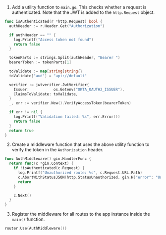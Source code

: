 1. Add a utility function to `main.go`. This checks whether a request is authenticated. Note that the JWT is added to the `http.Request` object.

```go
func isAuthenticated(r *http.Request) bool {
  authHeader := r.Header.Get("Authorization")

  if authHeader == "" {
    log.Printf("Access token not found")
    return false
  }

  tokenParts := strings.Split(authHeader, "Bearer ")
  bearerToken := tokenParts[1]

  toValidate := map[string]string{}
  toValidate["aud"] = "api://default"

  verifier := jwtverifier.JwtVerifier{
    Issuer:           os.Getenv("OKTA_OAUTH2_ISSUER"),
    ClaimsToValidate: toValidate,
  }
  _, err := verifier.New().VerifyAccessToken(bearerToken)

  if err != nil {
    log.Printf("Validation failed: %s", err.Error())
    return false
  }
  return true
}
```

2. Create a middleware function that uses the above utility function to verify the token in the `Authorization` header. 

```go
func AuthMiddleware() gin.HandlerFunc {
  return func(c *gin.Context) {
    if !isAuthenticated(c.Request) {
      log.Printf("Unauthorized route: %s", c.Request.URL.Path)
      c.AbortWithStatusJSON(http.StatusUnauthorized, gin.H{"error": "Unauthorized route"})
      return
    }

    c.Next()
  }
}
```

3. Register the middleware for all routes to the app instance inside the `main()` function.

```go
router.Use(AuthMiddleware())
```
